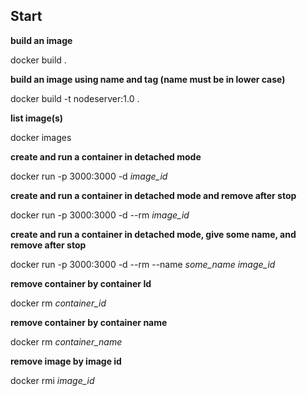 ## Start 

<b>build an image</b>

docker build .

<b>build an image using name and tag (name must be in lower case)</b>

docker build -t nodeserver:1.0 .

<b>list image(s)</b>

docker images 

<b>create and run a container in detached mode</b> 

docker run -p 3000:3000 -d <i>image_id</i> 

<b>create and run a container in detached mode and remove after stop</b>  

docker run -p 3000:3000 -d --rm <i>image_id</i> 

<b>create and run a container in detached mode, give some name, and remove after stop</b> 

docker run -p 3000:3000 -d --rm --name <i>some_name</i> <i>image_id</i>

<b>remove container by container Id</b>  

docker rm <i>container_id</i> 

<b>remove container by container name</b> 

docker rm <i>container_name</i> 

<b>remove image by image id</b> 

docker rmi <i>image_id</i>
